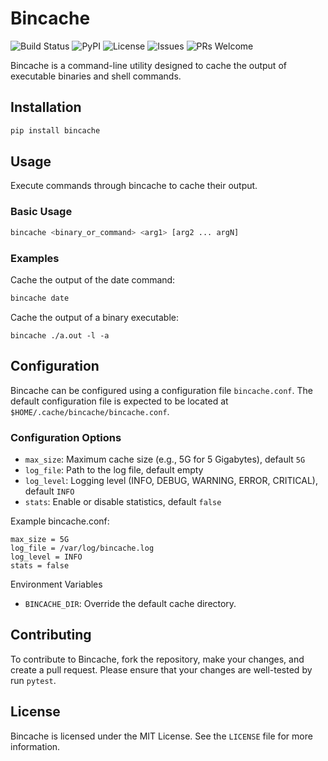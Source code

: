 # Bincache
![Build Status](https://img.shields.io/github/actions/workflow/status/simpx/bincache/python-package.yml)
![PyPI](https://img.shields.io/pypi/v/bincache)
![License](https://img.shields.io/github/license/simpx/bincache)
![Issues](https://img.shields.io/github/issues/simpx/bincache)
![PRs Welcome](https://img.shields.io/badge/PRs-welcome-brightgreen.svg)

Bincache is a command-line utility designed to cache the output of executable binaries and shell commands.

## Installation

```sh
pip install bincache
```

## Usage

Execute commands through bincache to cache their output.

### Basic Usage

```sh
bincache <binary_or_command> <arg1> [arg2 ... argN]
```

### Examples

Cache the output of the date command:

```sh
bincache date
```

Cache the output of a binary executable:

```
bincache ./a.out -l -a
```

## Configuration

Bincache can be configured using a configuration file `bincache.conf`. The default configuration file is expected to be located at `$HOME/.cache/bincache/bincache.conf`.

### Configuration Options

- `max_size`: Maximum cache size (e.g., 5G for 5 Gigabytes), default `5G`
- `log_file`: Path to the log file, default empty
- `log_level`: Logging level (INFO, DEBUG, WARNING, ERROR, CRITICAL), default `INFO`
- `stats`: Enable or disable statistics, default `false`

Example bincache.conf:

```
max_size = 5G
log_file = /var/log/bincache.log
log_level = INFO
stats = false
```

Environment Variables
- `BINCACHE_DIR`: Override the default cache directory.

## Contributing
To contribute to Bincache, fork the repository, make your changes, and create a pull request. Please ensure that your changes are well-tested by run `pytest`.

## License
Bincache is licensed under the MIT License. See the `LICENSE` file for more information.
